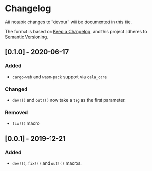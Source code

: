 # Changelog
All notable changes to "devout" will be documented in this file.

The format is based on [Keep a Changelog](https://keepachangelog.com/en/1.0.0/),
and this project adheres to
[Semantic Versioning](https://github.com/AldaronLau/semver#a-guide-to-semver).

## [0.1.0] - 2020-06-17
### Added
- `cargo-web` and `wasm-pack` support via `cala_core`

### Changed
- `dev!()` and `out!()` now take a `tag` as the first parameter.

### Removed
- `fix!()` macro

## [0.0.1] - 2019-12-21
### Added
- `dev!()`, `fix!()` and `out!()` macros.
